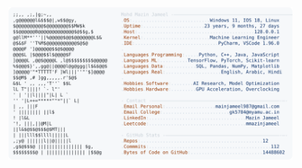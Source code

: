 <picture>
  <source srcset="https://raw.githubusercontent.com/mmazinjameel/mmazinjameel/main/dark_mode.svg?v=1756688378" media="(prefers-color-scheme: dark)">
  <img src="https://raw.githubusercontent.com/mmazinjameel/mmazinjameel/main/light_mode.svg?v=1756688378">
</picture>
